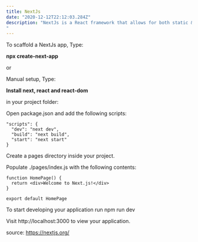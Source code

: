 ```yaml
---
title: NextJs
date: "2020-12-12T22:12:03.284Z"
description: "NextJs is a React framework that allows for both static & server side rendering, has TypeScript support, smart bundling, route pre-fetching, and more.
"
---
```




To scaffold a NextJs app, Type:

**npx create-next-app**


or


Manual setup, Type:

**Install next, react and react-dom** 

in your project folder:


Open package.json and add the following scripts:

```
"scripts": {
  "dev": "next dev",
  "build": "next build",
  "start": "next start"
}

```

Create a pages directory inside your project.

Populate ./pages/index.js with the following contents:

```
function HomePage() {
  return <div>Welcome to Next.js!</div>
}

export default HomePage

```

To start developing your application run npm run dev

Visit http://localhost:3000 to view your application.




source: https://nextjs.org/